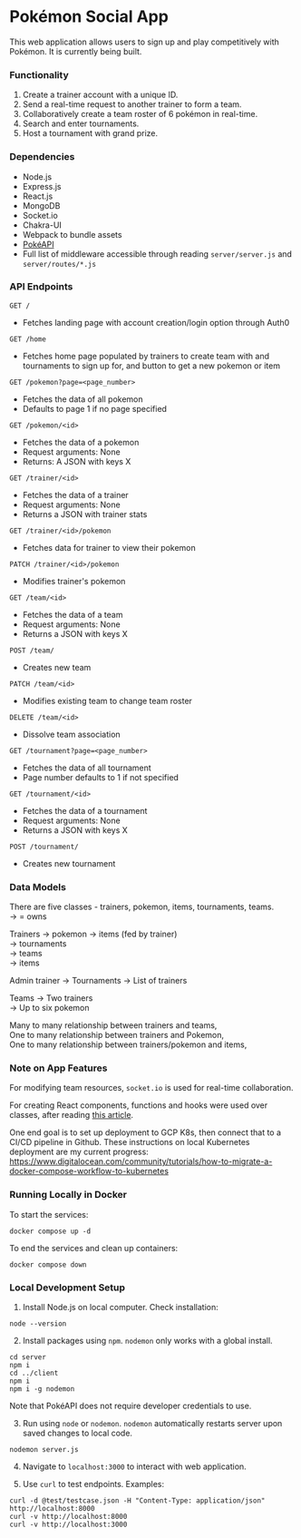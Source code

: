# Pokémon Social App

This web application allows users to sign up and play competitively with Pokémon.
It is currently being built.

### Functionality

1. Create a trainer account with a unique ID. 
2. Send a real-time request to another trainer to form a team.
3. Collaboratively create a team roster of 6 pokémon in real-time.
3. Search and enter tournaments.
4. Host a tournament with grand prize.

### Dependencies

- Node.js
- Express.js
- React.js
- MongoDB
- Socket.io
- Chakra-UI
- Webpack to bundle assets
- [PokéAPI](https://pokeapi.co/)
- Full list of middleware accessible through reading `server/server.js` and `server/routes/*.js`

### API Endpoints

`GET /`
- Fetches landing page with account creation/login option through Auth0

`GET /home`
- Fetches home page populated by trainers to create team with and tournaments to sign up for, and button
to get a new pokemon or item

`GET /pokemon?page=<page_number>`
- Fetches the data of all pokemon
- Defaults to page 1 if no page specified

`GET /pokemon/<id>`
- Fetches the data of a pokemon
- Request arguments: None
- Returns: A JSON with keys X

`GET /trainer/<id>`
- Fetches the data of a trainer
- Request arguments: None
- Returns a JSON with trainer stats

`GET /trainer/<id>/pokemon`
- Fetches data for trainer to view their pokemon

`PATCH /trainer/<id>/pokemon`
- Modifies trainer's pokemon

`GET /team/<id>`
- Fetches the data of a team
- Request arguments: None
- Returns a JSON with keys X

`POST /team/`
- Creates new team

`PATCH /team/<id>`
- Modifies existing team to change team roster

`DELETE /team/<id>`
- Dissolve team association

`GET /tournament?page=<page_number>`
- Fetches the data of all tournament
- Page number defaults to 1 if not specified

`GET /tournament/<id>`
- Fetches the data of a tournament
- Request arguments: None
- Returns a JSON with keys X

`POST /tournament/`
- Creates new tournament

### Data Models

There are five classes - trainers, pokemon, items, tournaments, teams.<br />
-> = owns<br />

Trainers -> pokemon -> items (fed by trainer)<br />
         -> tournaments<br />
         -> teams<br />
         -> items<br />
         
Admin trainer -> Tournaments -> List of trainers<br />


Teams -> Two trainers<br />
      -> Up to six pokemon<br />
      
Many to many relationship between trainers and teams,<br />
One to many relationship between trainers and Pokemon,<br />
One to many relationship between trainers/pokemon and items,<br />

### Note on App Features

For modifying team resources, `socket.io` is used for real-time collaboration.

For creating React components, functions and hooks were used over classes, after 
reading [this article](https://overreacted.io/how-are-function-components-different-from-classes/).

One end goal is to set up deployment to GCP K8s, then connect that to a CI/CD pipeline in Github.
These instructions on local Kubernetes deployment are my current progress:
https://www.digitalocean.com/community/tutorials/how-to-migrate-a-docker-compose-workflow-to-kubernetes

### Running Locally in Docker

To start the services:

```
docker compose up -d
```

To end the services and clean up containers:

```
docker compose down
```

### Local Development Setup

1. Install Node.js on local computer. Check installation:

```
node --version
```

2. Install packages using `npm`. `nodemon` only works with a global install. 

```
cd server
npm i 
cd ../client
npm i 
npm i -g nodemon
```

Note that PokéAPI does not require developer credentials to use.

3. Run using `node` or `nodemon`. `nodemon` automatically restarts server upon saved changes to local code.

```
nodemon server.js
```

4. Navigate to `localhost:3000` to interact with web application.

5. Use `curl` to test endpoints. Examples:

```
curl -d @test/testcase.json -H "Content-Type: application/json" http://localhost:8000
curl -v http://localhost:8000
curl -v http://localhost:3000
```

